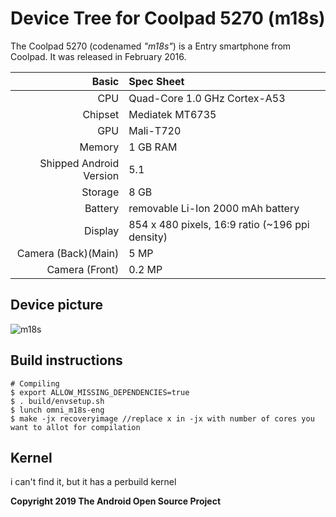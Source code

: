 Device Tree for Coolpad 5270 (m18s)
==========================================

The Coolpad 5270 (codenamed _"m18s"_) is a Entry smartphone from Coolpad.
It was released in February 2016.

| Basic                   | Spec Sheet                                                                                                                     |
| -----------------------:|:------------------------------------------------------------------------------------------------------------------------------ |
| CPU                     | Quad-Core 1.0 GHz Cortex-A53                                                                                                   |
| Chipset                 | Mediatek MT6735                                                                                                                |
| GPU                     | Mali-T720                                                                                                                      |
| Memory                  | 1 GB RAM                                                                                                                       |
| Shipped Android Version | 5.1                                                                                                                            |
| Storage                 | 8 GB                                                                                                                           |
| Battery                 | removable Li-Ion 2000 mAh battery                                                                                              |
| Display                 | 854 x 480 pixels, 16:9 ratio (~196 ppi density)                                                                                |
| Camera (Back)(Main)     | 5 MP                                                                                                                           |
| Camera (Front)          | 0.2 MP                                                                                                                         |

## Device picture
![m18s](https://www.embargosalobestia.com/_articulos/smartphone-coolpad-5270-android-4g-dual-blanco-0014950.jpg)

## Build instructions

```
# Compiling
$ export ALLOW_MISSING_DEPENDENCIES=true
$ . build/envsetup.sh
$ lunch omni_m18s-eng
$ make -jx recoveryimage //replace x in -jx with number of cores you want to allot for compilation

```
## Kernel

i can't find it, but it has a perbuild kernel 

**Copyright 2019 The Android Open Source Project**